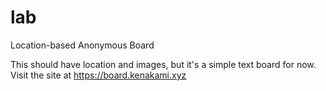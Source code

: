 # lab

Location-based Anonymous Board

This should have location and images, but it's a simple text board for now.\
Visit the site at <https://board.kenakami.xyz>

